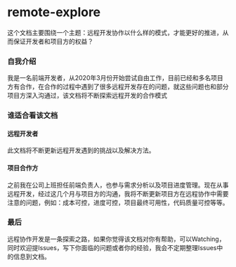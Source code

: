 # remote-explore
这个文档主要围绕一个主题：远程开发协作以什么样的模式，才能更好的推进，从而保证开发者和项目方的权益？

### 自我介绍
我是一名前端开发者，从2020年3月份开始尝试自由工作，目前已经和多名项目方有合作，在合作的过程中遇到了很多远程开发存在的问题，就这些问题也和部分项目方深入沟通过，该文档将不断探索远程开发的合作模式

### 谁适合看该文档
#### 远程开发者
此文档将不断更新远程开发遇到的挑战以及解决方法。
#### 项目合作方
之前我在公司上班担任前端负责人，也参与需求分析以及项目进度管理。现在从事远程开发，经过这几个月与项目方的沟通，我将不断更新项目方在远程协作中需要注意的问题，例如：成本可控，进度可控，项目最终可用性，代码质量可控等等。

### 最后
远程协作开发是一条探索之路，如果你觉得该文档对你有帮助，可以Watching，同时欢迎提Issues，写下你面临的问题或者你的经验，我会不定期整理Issues中的信息到文档。
